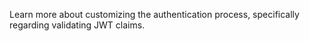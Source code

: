 Learn more about customizing the authentication process, specifically regarding validating JWT claims.
